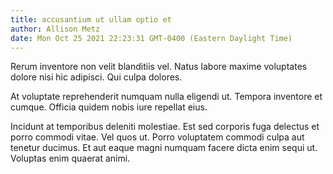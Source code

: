 ```yaml
---
title: accusantium ut ullam optio et
author: Allison Metz
date: Mon Oct 25 2021 22:23:31 GMT-0400 (Eastern Daylight Time)
---
```

Rerum inventore non velit blanditiis vel. Natus labore maxime voluptates dolore nisi hic adipisci. Qui culpa dolores.

 At voluptate reprehenderit numquam nulla eligendi ut. Tempora inventore et cumque. Officia quidem nobis iure repellat eius.

 Incidunt at temporibus deleniti molestiae. Est sed corporis fuga delectus et porro commodi vitae. Vel quos ut. Porro voluptatem commodi culpa aut tenetur ducimus. Et aut eaque magni numquam facere dicta enim sequi ut. Voluptas enim quaerat animi.